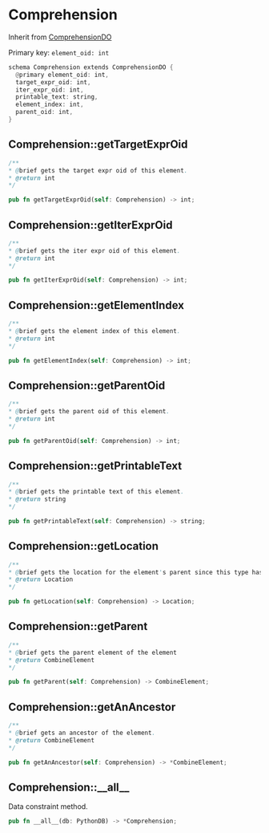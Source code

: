 # Comprehension

Inherit from [ComprehensionDO](./ComprehensionDO.md)

Primary key: `element_oid: int`

```rust
schema Comprehension extends ComprehensionDO {
  @primary element_oid: int,
  target_expr_oid: int,
  iter_expr_oid: int,
  printable_text: string,
  element_index: int,
  parent_oid: int,
}
```
## Comprehension::getTargetExprOid

```java
/**
* @brief gets the target expr oid of this element.
* @return int
*/
```
```rust
pub fn getTargetExprOid(self: Comprehension) -> int;
```
## Comprehension::getIterExprOid

```java
/**
* @brief gets the iter expr oid of this element.
* @return int
*/
```
```rust
pub fn getIterExprOid(self: Comprehension) -> int;
```
## Comprehension::getElementIndex

```java
/**
* @brief gets the element index of this element.
* @return int
*/
```
```rust
pub fn getElementIndex(self: Comprehension) -> int;
```
## Comprehension::getParentOid

```java
/**
* @brief gets the parent oid of this element.
* @return int
*/
```
```rust
pub fn getParentOid(self: Comprehension) -> int;
```
## Comprehension::getPrintableText

```java
/**
* @brief gets the printable text of this element.
* @return string
*/
```
```rust
pub fn getPrintableText(self: Comprehension) -> string;
```
## Comprehension::getLocation

```java
/**
* @brief gets the location for the element's parent since this type has no location info.
* @return Location
*/
```
```rust
pub fn getLocation(self: Comprehension) -> Location;
```
## Comprehension::getParent

```java
/**
* @brief gets the parent element of the element
* @return CombineElement 
*/
```
```rust
pub fn getParent(self: Comprehension) -> CombineElement;
```
## Comprehension::getAnAncestor

```java
/**
* @brief gets an ancestor of the element.
* @return CombineElement 
*/
```
```rust
pub fn getAnAncestor(self: Comprehension) -> *CombineElement;
```
## Comprehension::\_\_all\_\_

Data constraint method.

```rust
pub fn __all__(db: PythonDB) -> *Comprehension;
```
